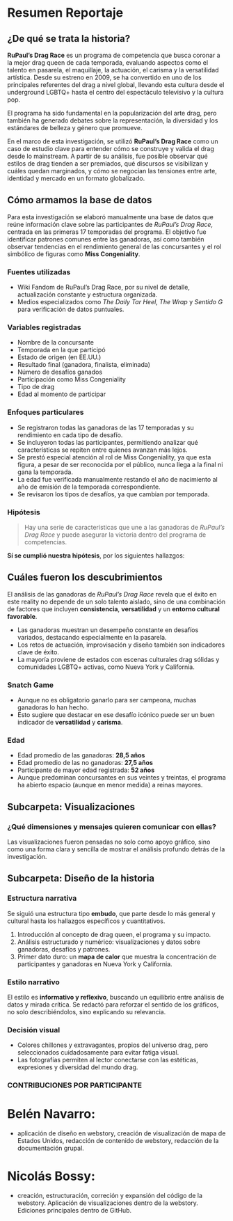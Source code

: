 # Resumen Reportaje

## ¿De qué se trata la historia?

**RuPaul’s Drag Race** es un programa de competencia que busca coronar a la mejor drag queen de cada temporada, evaluando aspectos como el talento en pasarela, el maquillaje, la actuación, el carisma y la versatilidad artística. Desde su estreno en 2009, se ha convertido en uno de los principales referentes del drag a nivel global, llevando esta cultura desde el underground LGBTQ+ hasta el centro del espectáculo televisivo y la cultura pop.

El programa ha sido fundamental en la popularización del arte drag, pero también ha generado debates sobre la representación, la diversidad y los estándares de belleza y género que promueve.

En el marco de esta investigación, se utilizó **RuPaul’s Drag Race** como un caso de estudio clave para entender cómo se construye y valida el drag desde lo mainstream. A partir de su análisis, fue posible observar qué estilos de drag tienden a ser premiados, qué discursos se visibilizan y cuáles quedan marginados, y cómo se negocian las tensiones entre arte, identidad y mercado en un formato globalizado.

## Cómo armamos la base de datos

Para esta investigación se elaboró manualmente una base de datos que reúne información clave sobre las participantes de *RuPaul’s Drag Race*, centrada en las primeras 17 temporadas del programa. El objetivo fue identificar patrones comunes entre las ganadoras, así como también observar tendencias en el rendimiento general de las concursantes y el rol simbólico de figuras como **Miss Congeniality**.

### Fuentes utilizadas

- Wiki Fandom de RuPaul’s Drag Race, por su nivel de detalle, actualización constante y estructura organizada.
- Medios especializados como *The Daily Tar Heel*, *The Wrap* y *Sentido G* para verificación de datos puntuales.

### Variables registradas

- Nombre de la concursante  
- Temporada en la que participó  
- Estado de origen (en EE.UU.)  
- Resultado final (ganadora, finalista, eliminada)  
- Número de desafíos ganados  
- Participación como Miss Congeniality  
- Tipo de drag  
- Edad al momento de participar  

### Enfoques particulares

- Se registraron todas las ganadoras de las 17 temporadas y su rendimiento en cada tipo de desafío.
- Se incluyeron todas las participantes, permitiendo analizar qué características se repiten entre quienes avanzan más lejos.
- Se prestó especial atención al rol de Miss Congeniality, ya que esta figura, a pesar de ser reconocida por el público, nunca llega a la final ni gana la temporada.
- La edad fue verificada manualmente restando el año de nacimiento al año de emisión de la temporada correspondiente.
- Se revisaron los tipos de desafíos, ya que cambian por temporada.

### Hipótesis

> Hay una serie de características que une a las ganadoras de *RuPaul’s Drag Race* y puede asegurar la victoria dentro del programa de competencias.

**Sí se cumplió nuestra hipótesis**, por los siguientes hallazgos:

## Cuáles fueron los descubrimientos

El análisis de las ganadoras de *RuPaul’s Drag Race* revela que el éxito en este reality no depende de un solo talento aislado, sino de una combinación de factores que incluyen **consistencia**, **versatilidad** y un **entorno cultural favorable**.

- Las ganadoras muestran un desempeño constante en desafíos variados, destacando especialmente en la pasarela.
- Los retos de actuación, improvisación y diseño también son indicadores clave de éxito.
- La mayoría proviene de estados con escenas culturales drag sólidas y comunidades LGBTQ+ activas, como Nueva York y California.

### Snatch Game

- Aunque no es obligatorio ganarlo para ser campeona, muchas ganadoras lo han hecho.
- Esto sugiere que destacar en ese desafío icónico puede ser un buen indicador de **versatilidad** y **carisma**.

### Edad

- Edad promedio de las ganadoras: **28,5 años**  
- Edad promedio de las no ganadoras: **27,5 años**  
- Participante de mayor edad registrada: **52 años**  
- Aunque predominan concursantes en sus veintes y treintas, el programa ha abierto espacio (aunque en menor medida) a reinas mayores.

## Subcarpeta: Visualizaciones

### ¿Qué dimensiones y mensajes quieren comunicar con ellas?

Las visualizaciones fueron pensadas no solo como apoyo gráfico, sino como una forma clara y sencilla de mostrar el análisis profundo detrás de la investigación.

## Subcarpeta: Diseño de la historia

### Estructura narrativa

Se siguió una estructura tipo **embudo**, que parte desde lo más general y cultural hasta los hallazgos específicos y cuantitativos.

1. Introducción al concepto de drag queen, el programa y su impacto.
2. Análisis estructurado y numérico: visualizaciones y datos sobre ganadoras, desafíos y patrones.
3. Primer dato duro: un **mapa de calor** que muestra la concentración de participantes y ganadoras en Nueva York y California.

### Estilo narrativo

El estilo es **informativo y reflexivo**, buscando un equilibrio entre análisis de datos y mirada crítica. Se redactó para reforzar el sentido de los gráficos, no solo describiéndolos, sino explicando su relevancia.

### Decisión visual

- Colores chillones y extravagantes, propios del universo drag, pero seleccionados cuidadosamente para evitar fatiga visual.
- Las fotografías permiten al lector conectarse con las estéticas, expresiones y diversidad del mundo drag.

### CONTRIBUCIONES POR PARTICIPANTE

# Belén Navarro:
 - aplicación de diseño en webstory, creación de visualización de mapa de Estados Unidos, redacción de contenido de webstory, redacción de la documentación grupal.
# Nicolás Bossy:
- creación, estructuración, correción y expansión del código de la webstory. Aplicación de visualizaciones dentro de la webstory. Ediciones principales dentro de GitHub. 
